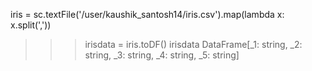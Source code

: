 iris = sc.textFile('/user/kaushik_santosh14/iris.csv').map(lambda x: x.split(','))
>>> irisdata = iris.toDF()
>>> irisdata
DataFrame[_1: string, _2: string, _3: string, _4: string, _5: string]

